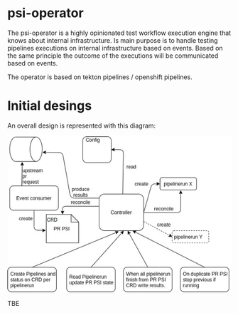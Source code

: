 # psi-operator

The psi-operator is a highly opinionated test workflow execution engine that knows about internal infrastructure. Is main purpose is to handle testing pipelines executions 
on internal infrastructure based on events. Based on the same principle the outcome of the executions will be communicated based on events. 

The operator is based on tekton pipelines / openshift pipelines. 

# Initial desings

An overall design is represented with this diagram:

![Initial desfing](docs/diagrams/initial_design_draft.jpg?raw=true)

TBE

